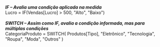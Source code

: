 <b>*IF – Avalia uma condição aplicada na medida*</b>
<br>
Lucro = IF(Vendas[Lucro] > 500, "Alto", "Baixo")
<br><br>
<b>*SWITCH – Assim como IF, avalia a condição informada, mas para múltiplas condições*</b>
<br>
CategoriaProduto = SWITCH(
    Produtos[Tipo],
    "Eletrônico", "Tecnologia",
    "Roupa", "Moda",
    "Outros"
)

